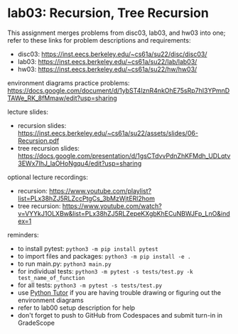 # lab03: Recursion, Tree Recursion
  
This assignment merges problems from disc03, lab03, and hw03 into one; refer to these links for problem descriptions and requirements:
  
- disc03: https://inst.eecs.berkeley.edu/~cs61a/su22/disc/disc03/
- lab03: https://inst.eecs.berkeley.edu/~cs61a/su22/lab/lab03/
- hw03: https://inst.eecs.berkeley.edu/~cs61a/su22/hw/hw03/
  
environment diagrams practice problems: https://docs.google.com/document/d/1ybST4lznR4nkOhE75sRp7hI3YPmnDTAWe_RK_8fMmaw/edit?usp=sharing
  
lecture slides: 
  
- recursion slides: https://inst.eecs.berkeley.edu/~cs61a/su22/assets/slides/06-Recursion.pdf
- tree recursion slides: https://docs.google.com/presentation/d/1gsCTdvvPdnZhKFMdh_UDLqtv3EWx7IhJ_laOHoNgqu4/edit?usp=sharing
  
optional lecture recordings:
  
- recursion: https://www.youtube.com/playlist?list=PLx38hZJ5RLZccPtgCs_3bMzWjtERl2hom
- tree recursion: https://www.youtube.com/watch?v=VYYkJ1OLXBw&list=PLx38hZJ5RLZepeKXgbKhECuNBWJFp_LnO&index=1
  
reminders:
  
- to install pytest: ```python3 -m pip install pytest```
- to import files and packages: ```python3 -m pip install -e .```
- to run main.py: ```python3 main.py```
- for individual tests: ```python3 -m pytest -s tests/test.py -k test_name_of_function```
- for all tests: ```python3 -m pytest -s tests/test.py```
- use [Python Tutor](https://pythontutor.com/composingprograms.html#mode=display) if you are having trouble drawing or figuring out the environment diagrams
- refer to lab00 setup description for help
- don't forget to push to GitHub from Codespaces and submit turn-in in GradeScope
